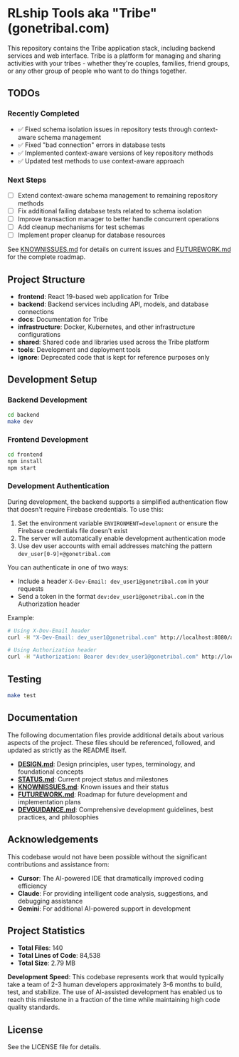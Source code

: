 # RLship Tools aka "Tribe" (gonetribal.com)

This repository contains the Tribe application stack, including backend services and web interface. Tribe is a platform for managing and sharing activities with your tribes - whether they're couples, families, friend groups, or any other group of people who want to do things together.

## TODOs

### Recently Completed
- ✅ Fixed schema isolation issues in repository tests through context-aware schema management
- ✅ Fixed "bad connection" errors in database tests
- ✅ Implemented context-aware versions of key repository methods
- ✅ Updated test methods to use context-aware approach

### Next Steps
- [ ] Extend context-aware schema management to remaining repository methods
- [ ] Fix additional failing database tests related to schema isolation
- [ ] Improve transaction manager to better handle concurrent operations
- [ ] Add cleanup mechanisms for test schemas
- [ ] Implement proper cleanup for database resources

See [KNOWNISSUES.md](KNOWNISSUES.md) for details on current issues and [FUTUREWORK.md](FUTUREWORK.md) for the complete roadmap.

## Project Structure

- **frontend**: React 19-based web application for Tribe
- **backend**: Backend services including API, models, and database connections
- **docs**: Documentation for Tribe
- **infrastructure**: Docker, Kubernetes, and other infrastructure configurations
- **shared**: Shared code and libraries used across the Tribe platform
- **tools**: Development and deployment tools
- **ignore**: Deprecated code that is kept for reference purposes only

## Development Setup

### Backend Development

```bash
cd backend
make dev
```

### Frontend Development

```bash
cd frontend
npm install
npm start
```

### Development Authentication

During development, the backend supports a simplified authentication flow that doesn't require Firebase credentials. To use this:

1. Set the environment variable `ENVIRONMENT=development` or ensure the Firebase credentials file doesn't exist
2. The server will automatically enable development authentication mode
3. Use dev user accounts with email addresses matching the pattern `dev_user[0-9]+@gonetribal.com`

You can authenticate in one of two ways:
- Include a header `X-Dev-Email: dev_user1@gonetribal.com` in your requests
- Send a token in the format `dev:dev_user1@gonetribal.com` in the Authorization header

Example:
```bash
# Using X-Dev-Email header
curl -H "X-Dev-Email: dev_user1@gonetribal.com" http://localhost:8080/api/users/me

# Using Authorization header
curl -H "Authorization: Bearer dev:dev_user1@gonetribal.com" http://localhost:8080/api/users/me
```

## Testing

```bash
make test
```

## Documentation

The following documentation files provide additional details about various aspects of the project. These files should be referenced, followed, and updated as strictly as the README itself.

- [**DESIGN.md**](DESIGN.md): Design principles, user types, terminology, and foundational concepts
- [**STATUS.md**](STATUS.md): Current project status and milestones
- [**KNOWNISSUES.md**](KNOWNISSUES.md): Known issues and their status
- [**FUTUREWORK.md**](FUTUREWORK.md): Roadmap for future development and implementation plans
- [**DEVGUIDANCE.md**](DEVGUIDANCE.md): Comprehensive development guidelines, best practices, and philosophies

## Acknowledgements

This codebase would not have been possible without the significant contributions and assistance from:

- **Cursor**: The AI-powered IDE that dramatically improved coding efficiency
- **Claude**: For providing intelligent code analysis, suggestions, and debugging assistance
- **Gemini**: For additional AI-powered support in development

## Project Statistics

- **Total Files**: 140
- **Total Lines of Code**: 84,538
- **Total Size**: 2.79 MB

**Development Speed**: This codebase represents work that would typically take a team of 2-3 human developers approximately 3-6 months to build, test, and stabilize. The use of AI-assisted development has enabled us to reach this milestone in a fraction of the time while maintaining high code quality standards.

## License

See the LICENSE file for details.
